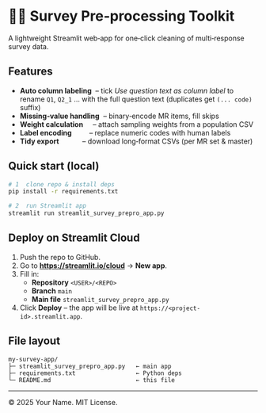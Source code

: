# 🏃‍♀️ Survey Pre‑processing Toolkit

A lightweight Streamlit web‑app for one‑click cleaning of multi‑response survey data.

## Features
- **Auto column labeling**  – tick *Use question text as column label* to rename `Q1`, `Q2_1` … with the full question text (duplicates get `(... code)` suffix)
- **Missing‑value handling**  – binary‑encode MR items, fill skips
- **Weight calculation**     – attach sampling weights from a population CSV
- **Label encoding**         – replace numeric codes with human labels
- **Tidy export**            – download long‑format CSVs (per MR set & master)

## Quick start (local)
```bash
# 1  clone repo & install deps
pip install -r requirements.txt

# 2  run Streamlit app
streamlit run streamlit_survey_prepro_app.py
```

## Deploy on Streamlit Cloud
1. Push the repo to GitHub.
2. Go to **https://streamlit.io/cloud** → **New app**.
3. Fill in:
   - **Repository**  `<USER>/<REPO>`
   - **Branch**      `main`
   - **Main file**   `streamlit_survey_prepro_app.py`
4. Click **Deploy** – the app will be live at `https://<project-id>.streamlit.app`.

## File layout
```
my-survey-app/
├─ streamlit_survey_prepro_app.py   ← main app
├─ requirements.txt                 ← Python deps
└─ README.md                        ← this file
```

---
© 2025 Your Name. MIT License.
